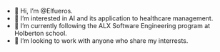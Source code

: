 - 👋 Hi, I’m @Elfueros.
- 👀 I’m interested in AI and its application to healthcare management.
- 🌱 I’m currently following the ALX Software Engineering program  at Holberton school.
- 💞️ I’m looking to work with anyone who share my interrests.
